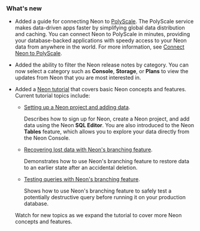 ### What's new

- Added a guide for connecting Neon to [PolyScale](https://www.polyscale.ai/). The PolyScale service makes data-driven apps faster by simplifying global data distribution and caching. You can connect Neon to PolyScale in minutes, providing your database-backed applications with speedy access to your Neon data from anywhere in the world. For more information, see [Connect Neon to PolyScale](https://neon.tech/docs/guides/polyscale).
- Added the ability to filter the Neon release notes by category. You can now select a category such as **Console**, **Storage**, or **Plans** to view the updates from Neon that you are most interested in.
- Added a [Neon tutorial](https://neon.tech/docs/tutorial/neon-tutorial) that covers basic Neon concepts and features. Current tutorial topics include:

  - [Setting up a Neon project and adding data](https://neon.tech/docs/tutorial/project-setup).

    Describes how to sign up for Neon, create a Neon project, and add data using the Neon **SQL Editor**. You are also introduced to the Neon **Tables** feature, which allows you to explore your data directly from the Neon Console.
  
  - [Recovering lost data with Neon's branching feature](https://neon.tech/docs/tutorial/data-recovery).

    Demonstrates how to use Neon's branching feature to restore data to an earlier state after an accidental deletion.
  
  - [Testing queries with Neon's branching feature](https://neon.tech/docs/tutorial/test-queries).

    Shows how to use Neon's branching feature to safely test a potentially destructive query before running it on your production database.

  Watch for new topics as we expand the tutorial to cover more Neon concepts and features.
